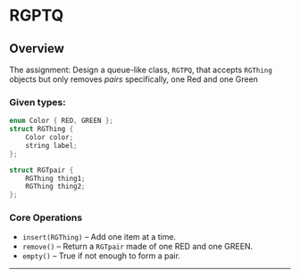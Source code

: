 # RGPTQ

## Overview

The assignment:
Design a queue-like class, `RGTPQ`, that accepts `RGThing` objects but only removes *pairs* specifically, one Red and one Green

### Given types:
```cpp
enum Color { RED, GREEN };
struct RGThing {
    Color color;
    string label;
};

struct RGTpair {
    RGThing thing1;
    RGThing thing2;
};
```

### Core Operations

- `insert(RGThing)` – Add one item at a time.
- `remove()` – Return a `RGTpair` made of one RED and one GREEN.
- `empty()` – True if not enough to form a pair.

---
